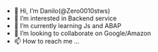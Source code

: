 - 👋 Hi, I’m Danilo(@Zero0010stws)
- 👀 I’m interested in Backend service
- 🌱 I’m currently learning Js and ABAP
- 💞️ I’m looking to collaborate on Google/Amazon
- 📫 How to reach me ...

<!---
Zero0010stws/Zero0010stws is a ✨ special ✨ repository because its `README.md` (this file) appears on your GitHub profile.
You can click the Preview link to take a look at your changes.
--->

